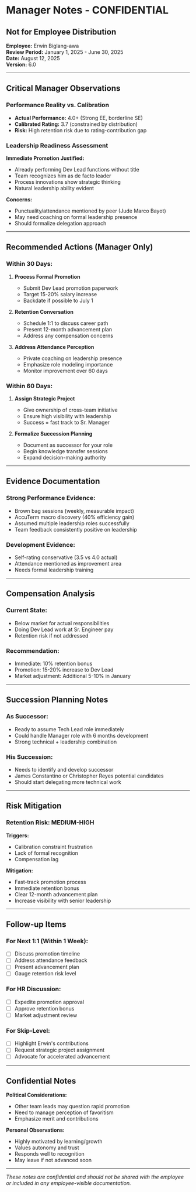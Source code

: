 # Manager Notes - CONFIDENTIAL
## Not for Employee Distribution

**Employee:** Erwin Biglang-awa  
**Review Period:** January 1, 2025 - June 30, 2025  
**Date:** August 12, 2025  
**Version:** 6.0

---

## Critical Manager Observations

### Performance Reality vs. Calibration
- **Actual Performance:** 4.0+ (Strong EE, borderline SE)
- **Calibrated Rating:** 3.7 (constrained by distribution)
- **Risk:** High retention risk due to rating-contribution gap

### Leadership Readiness Assessment
**Immediate Promotion Justified:**
- Already performing Dev Lead functions without title
- Team recognizes him as de facto leader
- Process innovations show strategic thinking
- Natural leadership ability evident

**Concerns:**
- Punctuality/attendance mentioned by peer (Jude Marco Bayot)
- May need coaching on formal leadership presence
- Should formalize delegation approach

---

## Recommended Actions (Manager Only)

### Within 30 Days:
1. **Process Formal Promotion**
   - Submit Dev Lead promotion paperwork
   - Target 15-20% salary increase
   - Backdate if possible to July 1

2. **Retention Conversation**
   - Schedule 1:1 to discuss career path
   - Present 12-month advancement plan
   - Address any compensation concerns

3. **Address Attendance Perception**
   - Private coaching on leadership presence
   - Emphasize role modeling importance
   - Monitor improvement over 60 days

### Within 60 Days:
1. **Assign Strategic Project**
   - Give ownership of cross-team initiative
   - Ensure high visibility with leadership
   - Success = fast track to Sr. Manager

2. **Formalize Succession Planning**
   - Document as successor for your role
   - Begin knowledge transfer sessions
   - Expand decision-making authority

---

## Evidence Documentation

### Strong Performance Evidence:
- Brown bag sessions (weekly, measurable impact)
- AccuTerm macro discovery (40% efficiency gain)
- Assumed multiple leadership roles successfully
- Team feedback consistently positive on leadership

### Development Evidence:
- Self-rating conservative (3.5 vs 4.0 actual)
- Attendance mentioned as improvement area
- Needs formal leadership training

---

## Compensation Analysis

### Current State:
- Below market for actual responsibilities
- Doing Dev Lead work at Sr. Engineer pay
- Retention risk if not addressed

### Recommendation:
- Immediate: 10% retention bonus
- Promotion: 15-20% increase to Dev Lead
- Market adjustment: Additional 5-10% in January

---

## Succession Planning Notes

### As Successor:
- Ready to assume Tech Lead role immediately
- Could handle Manager role with 6 months development
- Strong technical + leadership combination

### His Succession:
- Needs to identify and develop successor
- James Constantino or Christopher Reyes potential candidates
- Should start delegating more technical work

---

## Risk Mitigation

### Retention Risk: MEDIUM-HIGH
**Triggers:**
- Calibration constraint frustration
- Lack of formal recognition
- Compensation lag

**Mitigation:**
- Fast-track promotion process
- Immediate retention bonus
- Clear 12-month advancement plan
- Increase visibility with senior leadership

---

## Follow-up Items

### For Next 1:1 (Within 1 Week):
- [ ] Discuss promotion timeline
- [ ] Address attendance feedback
- [ ] Present advancement plan
- [ ] Gauge retention risk level

### For HR Discussion:
- [ ] Expedite promotion approval
- [ ] Approve retention bonus
- [ ] Market adjustment review

### For Skip-Level:
- [ ] Highlight Erwin's contributions
- [ ] Request strategic project assignment
- [ ] Advocate for accelerated advancement

---

## Confidential Notes

**Political Considerations:**
- Other team leads may question rapid promotion
- Need to manage perception of favoritism
- Emphasize merit and contributions

**Personal Observations:**
- Highly motivated by learning/growth
- Values autonomy and trust
- Responds well to recognition
- May leave if not advanced soon

---

*These notes are confidential and should not be shared with the employee or included in any employee-visible documentation.*

